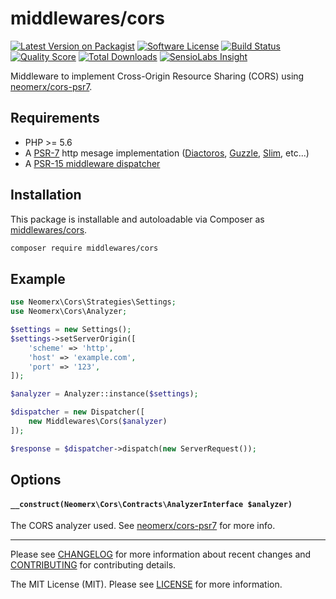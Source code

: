 # middlewares/cors

[![Latest Version on Packagist][ico-version]][link-packagist]
[![Software License][ico-license]](LICENSE)
[![Build Status][ico-travis]][link-travis]
[![Quality Score][ico-scrutinizer]][link-scrutinizer]
[![Total Downloads][ico-downloads]][link-downloads]
[![SensioLabs Insight][ico-sensiolabs]][link-sensiolabs]

Middleware to implement Cross-Origin Resource Sharing (CORS) using [neomerx/cors-psr7](https://github.com/neomerx/cors-psr7).

## Requirements

* PHP >= 5.6
* A [PSR-7](https://packagist.org/providers/psr/http-message-implementation) http mesage implementation ([Diactoros](https://github.com/zendframework/zend-diactoros), [Guzzle](https://github.com/guzzle/psr7), [Slim](https://github.com/slimphp/Slim), etc...)
* A [PSR-15 middleware dispatcher](https://github.com/middlewares/awesome-psr15-middlewares#dispatcher)

## Installation

This package is installable and autoloadable via Composer as [middlewares/cors](https://packagist.org/packages/middlewares/cors).

```sh
composer require middlewares/cors
```

## Example

```php
use Neomerx\Cors\Strategies\Settings;
use Neomerx\Cors\Analyzer;

$settings = new Settings();
$settings->setServerOrigin([
    'scheme' => 'http',
    'host' => 'example.com',
    'port' => '123',
]);

$analyzer = Analyzer::instance($settings);

$dispatcher = new Dispatcher([
	new Middlewares\Cors($analyzer)
]);

$response = $dispatcher->dispatch(new ServerRequest());
```

## Options

#### `__construct(Neomerx\Cors\Contracts\AnalyzerInterface $analyzer)`

The CORS analyzer used. See [neomerx/cors-psr7](https://github.com/neomerx/cors-psr7) for more info.

---

Please see [CHANGELOG](CHANGELOG.md) for more information about recent changes and [CONTRIBUTING](CONTRIBUTING.md) for contributing details.

The MIT License (MIT). Please see [LICENSE](LICENSE) for more information.

[ico-version]: https://img.shields.io/packagist/v/middlewares/cors.svg?style=flat-square
[ico-license]: https://img.shields.io/badge/license-MIT-brightgreen.svg?style=flat-square
[ico-travis]: https://img.shields.io/travis/middlewares/cors/master.svg?style=flat-square
[ico-scrutinizer]: https://img.shields.io/scrutinizer/g/middlewares/cors.svg?style=flat-square
[ico-downloads]: https://img.shields.io/packagist/dt/middlewares/cors.svg?style=flat-square
[ico-sensiolabs]: https://img.shields.io/sensiolabs/i/189702d3-2578-40c6-9700-6f351c859a7a.svg?style=flat-square

[link-packagist]: https://packagist.org/packages/middlewares/cors
[link-travis]: https://travis-ci.org/middlewares/cors
[link-scrutinizer]: https://scrutinizer-ci.com/g/middlewares/cors
[link-downloads]: https://packagist.org/packages/middlewares/cors
[link-sensiolabs]: https://insight.sensiolabs.com/projects/189702d3-2578-40c6-9700-6f351c859a7a
